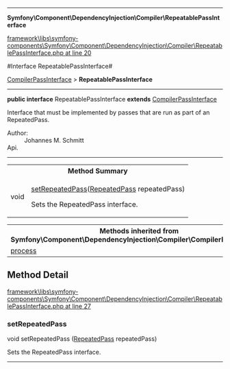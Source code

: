 

- - -

**Symfony\Component\DependencyInjection\Compiler\RepeatablePassInterface**


<a href="https://github.com/JeyDotC/Hirudo/blob/master/framework/libs/symfony-components/Symfony/Component/DependencyInjection/Compiler/RepeatablePassInterface.php#L20" target='_blank'>framework\libs\symfony-components\Symfony\Component\DependencyInjection\Compiler\RepeatablePassInterface.php at line 20</a>

#Interface RepeatablePassInterface#

<a href="https://github.com/JeyDotC/Hirudo-docs/blob/master/Symfony/Component/DependencyInjection/Compiler/CompilerPassInterface.md">CompilerPassInterface</a>
 &gt; **RepeatablePassInterface**




- - -

<p><strong>public  interface</strong> <span>RepeatablePassInterface</span>
<strong>extends</strong> <a href="https://github.com/JeyDotC/Hirudo-docs/blob/master/Symfony/Component/DependencyInjection/Compiler/CompilerPassInterface.md">CompilerPassInterface</a>

</p>

<div class="comment" id="overview_description"><p>Interface that must be implemented by passes that are run as part of an
RepeatedPass.</p></div>

<dl>
<dt>Author:</dt>
<dd>Johannes M. Schmitt <schmittjoh@gmail.com></dd>
<dt>Api.</dt>
</dl>


<hr />

<table id="summary_method">
<tr><th colspan="2">Method Summary</th></tr>
<tr>
<td><span class='k'></span> <span class='nx'>void</span></td>
<td class="description"><p class="name"><a href="#setrepeatedpass">setRepeatedPass</a>(<a href="https://github.com/JeyDotC/Hirudo-docs/blob/master/Symfony/Component/DependencyInjection/Compiler/RepeatedPass.md">RepeatedPass</a> repeatedPass)</p><p class="description">Sets the RepeatedPass interface.</p></td>
</tr>
</table>

<table class="inherit">
<tr><th colspan="2">Methods inherited from Symfony\Component\DependencyInjection\Compiler\CompilerPassInterface</th></tr>
<tr><td><a href="https://github.com/JeyDotC/Hirudo-docs/blob/master/Symfony/Component/DependencyInjection/Compiler/CompilerPassInterface.md#process">process</a></td></tr></table>

<h2 id="detail_method">Method Detail</h2>

<a href="https://github.com/JeyDotC/Hirudo/blob/master/framework/libs/symfony-components/Symfony/Component/DependencyInjection/Compiler/RepeatablePassInterface.php#L27" target='_blank'>framework\libs\symfony-components\Symfony\Component\DependencyInjection\Compiler\RepeatablePassInterface.php at line 27</a>

<h3 id="setRepeatedPass()">setRepeatedPass</h3>
<span class='k'></span> <span class='nx'>void</span> <span class='nf'>setRepeatedPass</span> (<a href="https://github.com/JeyDotC/Hirudo-docs/blob/master/Symfony/Component/DependencyInjection/Compiler/RepeatedPass.md">RepeatedPass</a> repeatedPass)

<div class="details">
<p>Sets the RepeatedPass interface.</p>
</div>

- - -

